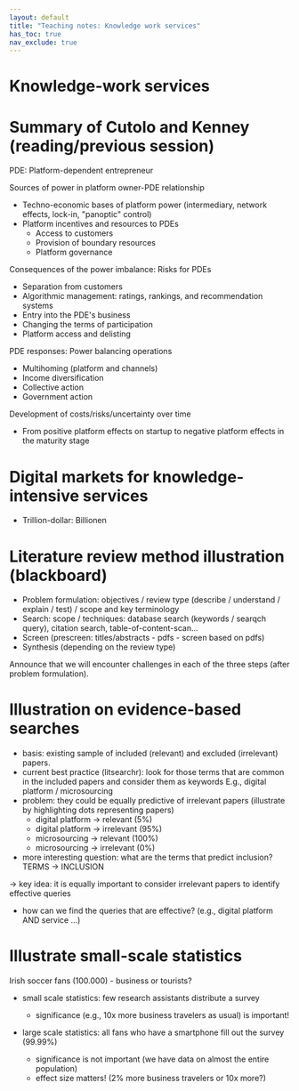 ```yaml
---
layout: default
title: "Teaching notes: Knowledge work services"
has_toc: true
nav_exclude: true
---
```


# Knowledge-work services

# Summary of Cutolo and Kenney (reading/previous session)

PDE: Platform-dependent entrepreneur

Sources of power in platform owner-PDE relationship

- Techno-economic bases of platform power (intermediary, network effects, lock-in, "panoptic" control)
- Platform incentives and resources to PDEs
    - Access to customers
    - Provision of boundary resources
    - Platform governance

Consequences of the power imbalance: Risks for PDEs

- Separation from customers
- Algorithmic management: ratings, rankings, and recommendation systems
- Entry into the PDE's business
- Changing the terms of participation
- Platform access and delisting

PDE responses: Power balancing operations

- Multihoming (platform and channels)
- Income diversification
- Collective action
- Government action

Development of costs/risks/uncertainty over time

- From positive platform effects on startup to negative platform effects in the maturity stage

# Digital markets for knowledge-intensive services

- Trillion-dollar: Billionen

# Literature review method illustration (blackboard)

- Problem formulation: objectives / review type (describe / understand / explain / test) / scope and key terminology
- Search: scope / techniques: database search (keywords / searqch query), citation search, table-of-content-scan...
- Screen (prescreen: titles/abstracts - pdfs - screen based on pdfs)
- Synthesis (depending on the review type)

Announce that we will encounter challenges in each of the three steps (after problem formulation).

# Illustration on evidence-based searches

- basis: existing sample of included (relevant) and excluded (irrelevant) papers.
- current best practice (litsearchr): look for those terms that are common in the included papers and consider them as keywords
    E.g., digital platform / microsourcing
- problem: they could be equally predictive of irrelevant papers (illustrate by highlighting dots representing papers)
    - digital platform -> relevant (5%)
    - digital platform -> irrelevant (95%)
    - microsourcing -> relevant (100%)
    - microsourcing -> irrelevant (0%)
- more interesting question: what are the terms that predict inclusion? TERMS -> INCLUSION
<!-- - step further: query structure + genetic algorithm -->
-> key idea: it is equally important to consider irrelevant papers to identify effective queries
- how can we find the queries that are effective? (e.g., digital platform AND service ...)


# Illustrate small-scale statistics

Irish soccer fans (100.000) - business or tourists?

- small scale statistics: few research assistants distribute a survey

    - significance (e.g., 10x more business travelers as usual) is important!

- large scale statistics: all fans who have a smartphone fill out the survey (99.99%)

    - significance is not important (we have data on almost the entire population)
    - effect size matters! (2% more business travelers or 10x more?)